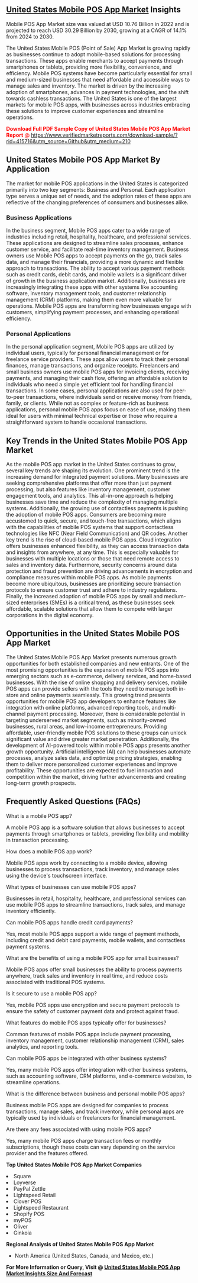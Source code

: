 <h2><a href="https://www.verifiedmarketreports.com/download-sample/?rid=415716&amp;utm_source=Github&amp;utm_medium=210" target="_blank">United States Mobile POS App Market</a> Insights</h2><p>Mobile POS App Market size was valued at USD 10.76 Billion in 2022 and is projected to reach USD 30.29 Billion by 2030, growing at a CAGR of 14.1% from 2024 to 2030.</p><p><p>The United States Mobile POS (Point of Sale) App Market is growing rapidly as businesses continue to adopt mobile-based solutions for processing transactions. These apps enable merchants to accept payments through smartphones or tablets, providing more flexibility, convenience, and efficiency. Mobile POS systems have become particularly essential for small and medium-sized businesses that need affordable and accessible ways to manage sales and inventory. The market is driven by the increasing adoption of smartphones, advances in payment technologies, and the shift towards cashless transactions. The United States is one of the largest markets for mobile POS apps, with businesses across industries embracing these solutions to improve customer experiences and streamline operations. </p><p><p><span class=""><span style="color: #ff0000;"><strong>Download Full PDF Sample Copy of United States Mobile POS App Market Report</strong> @ </span><a href="https://www.verifiedmarketreports.com/download-sample/?rid=415716&amp;utm_source=Github&amp;utm_medium=210" target="_blank">https://www.verifiedmarketreports.com/download-sample/?rid=415716&amp;utm_source=Github&amp;utm_medium=210</a></span></p></p><h2>United States Mobile POS App Market By Application</h2><p>The market for mobile POS applications in the United States is categorized primarily into two key segments: Business and Personal. Each application type serves a unique set of needs, and the adoption rates of these apps are reflective of the changing preferences of consumers and businesses alike.</p><h3>Business Applications</h3><p>In the business segment, Mobile POS apps cater to a wide range of industries including retail, hospitality, healthcare, and professional services. These applications are designed to streamline sales processes, enhance customer service, and facilitate real-time inventory management. Business owners use Mobile POS apps to accept payments on the go, track sales data, and manage their financials, providing a more dynamic and flexible approach to transactions. The ability to accept various payment methods such as credit cards, debit cards, and mobile wallets is a significant driver of growth in the business application market. Additionally, businesses are increasingly integrating these apps with other systems like accounting software, inventory management tools, and customer relationship management (CRM) platforms, making them even more valuable for operations. Mobile POS apps are transforming how businesses engage with customers, simplifying payment processes, and enhancing operational efficiency.</p><h3>Personal Applications</h3><p>In the personal application segment, Mobile POS apps are utilized by individual users, typically for personal financial management or for freelance service providers. These apps allow users to track their personal finances, manage transactions, and organize receipts. Freelancers and small business owners use mobile POS apps for invoicing clients, receiving payments, and managing their cash flow, offering an affordable solution to individuals who need a simple yet efficient tool for handling financial transactions. In some cases, personal applications are also used for peer-to-peer transactions, where individuals send or receive money from friends, family, or clients. While not as complex or feature-rich as business applications, personal mobile POS apps focus on ease of use, making them ideal for users with minimal technical expertise or those who require a straightforward system to handle occasional transactions.</p><h2>Key Trends in the United States Mobile POS App Market</h2><p>As the mobile POS app market in the United States continues to grow, several key trends are shaping its evolution. One prominent trend is the increasing demand for integrated payment solutions. Many businesses are seeking comprehensive platforms that offer more than just payment processing, but also features like inventory management, customer engagement tools, and analytics. This all-in-one approach is helping businesses save time and reduce the complexity of managing multiple systems. Additionally, the growing use of contactless payments is pushing the adoption of mobile POS apps. Consumers are becoming more accustomed to quick, secure, and touch-free transactions, which aligns with the capabilities of mobile POS systems that support contactless technologies like NFC (Near Field Communication) and QR codes. Another key trend is the rise of cloud-based mobile POS apps. Cloud integration offers businesses enhanced flexibility, as they can access transaction data and insights from anywhere, at any time. This is especially valuable for businesses with multiple locations or those that need remote access to sales and inventory data. Furthermore, security concerns around data protection and fraud prevention are driving advancements in encryption and compliance measures within mobile POS apps. As mobile payments become more ubiquitous, businesses are prioritizing secure transaction protocols to ensure customer trust and adhere to industry regulations. Finally, the increased adoption of mobile POS apps by small and medium-sized enterprises (SMEs) is a critical trend, as these businesses seek affordable, scalable solutions that allow them to compete with larger corporations in the digital economy.</p><h2>Opportunities in the United States Mobile POS App Market</h2><p>The United States Mobile POS App Market presents numerous growth opportunities for both established companies and new entrants. One of the most promising opportunities is the expansion of mobile POS apps into emerging sectors such as e-commerce, delivery services, and home-based businesses. With the rise of online shopping and delivery services, mobile POS apps can provide sellers with the tools they need to manage both in-store and online payments seamlessly. This growing trend presents opportunities for mobile POS app developers to enhance features like integration with online platforms, advanced reporting tools, and multi-channel payment processing. Moreover, there is considerable potential in targeting underserved market segments, such as minority-owned businesses, rural areas, and low-income entrepreneurs. Providing affordable, user-friendly mobile POS solutions to these groups can unlock significant value and drive greater market penetration. Additionally, the development of AI-powered tools within mobile POS apps presents another growth opportunity. Artificial intelligence (AI) can help businesses automate processes, analyze sales data, and optimize pricing strategies, enabling them to deliver more personalized customer experiences and improve profitability. These opportunities are expected to fuel innovation and competition within the market, driving further advancements and creating long-term growth prospects.</p><h2>Frequently Asked Questions (FAQs)</h2><p>What is a mobile POS app?</p><p>A mobile POS app is a software solution that allows businesses to accept payments through smartphones or tablets, providing flexibility and mobility in transaction processing.</p><p>How does a mobile POS app work?</p><p>Mobile POS apps work by connecting to a mobile device, allowing businesses to process transactions, track inventory, and manage sales using the device's touchscreen interface.</p><p>What types of businesses can use mobile POS apps?</p><p>Businesses in retail, hospitality, healthcare, and professional services can use mobile POS apps to streamline transactions, track sales, and manage inventory efficiently.</p><p>Can mobile POS apps handle credit card payments?</p><p>Yes, most mobile POS apps support a wide range of payment methods, including credit and debit card payments, mobile wallets, and contactless payment systems.</p><p>What are the benefits of using a mobile POS app for small businesses?</p><p>Mobile POS apps offer small businesses the ability to process payments anywhere, track sales and inventory in real time, and reduce costs associated with traditional POS systems.</p><p>Is it secure to use a mobile POS app?</p><p>Yes, mobile POS apps use encryption and secure payment protocols to ensure the safety of customer payment data and protect against fraud.</p><p>What features do mobile POS apps typically offer for businesses?</p><p>Common features of mobile POS apps include payment processing, inventory management, customer relationship management (CRM), sales analytics, and reporting tools.</p><p>Can mobile POS apps be integrated with other business systems?</p><p>Yes, many mobile POS apps offer integration with other business systems, such as accounting software, CRM platforms, and e-commerce websites, to streamline operations.</p><p>What is the difference between business and personal mobile POS apps?</p><p>Business mobile POS apps are designed for companies to process transactions, manage sales, and track inventory, while personal apps are typically used by individuals or freelancers for financial management.</p><p>Are there any fees associated with using mobile POS apps?</p><p>Yes, many mobile POS apps charge transaction fees or monthly subscriptions, though these costs can vary depending on the service provider and the features offered.</p></p><p><strong>Top United States Mobile POS App Market Companies</strong></p><div data-test-id=""><p><li>Square</li><li> Loyverse</li><li> PayPal Zettle</li><li> Lightspeed Retail</li><li> Clover POS</li><li> Lightspeed Restaurant</li><li> Shopify POS</li><li> myPOS</li><li> Oliver</li><li> Ginkoia</li></p><div><strong>Regional Analysis of&nbsp;United States Mobile POS App Market</strong></div><ul><li dir="ltr"><p dir="ltr">North America&nbsp;(United States, Canada, and Mexico, etc.)</p></li></ul><p><strong>For More Information or Query, Visit @&nbsp;</strong><strong><a href="https://www.verifiedmarketreports.com/product/mobile-pos-app-market/?utm_source=Github&amp;utm_medium=210" target="_blank">United States Mobile POS App Market Insights Size And Forecast</a></strong></p></div>
